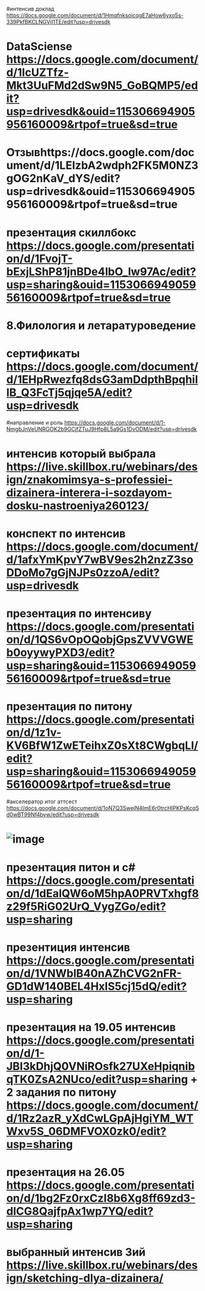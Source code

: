 #интенсив доклад https://docs.google.com/document/d/1HmqfnksoicqgE7aHow6yxo5s-339PkfBKCLNGVjI1TE/edit?usp=drivesdk
# DataSciense https://docs.google.com/document/d/1IcUZTfz-Mkt3UuFMd2dSw9N5_GoBQMP5/edit?usp=drivesdk&ouid=115306694905956160009&rtpof=true&sd=true
# Отзывhttps://docs.google.com/document/d/1LEIzbA2wdph2FK5M0NZ3gOG2nKaV_dYS/edit?usp=drivesdk&ouid=115306694905956160009&rtpof=true&sd=true
# презентация скиллбокс https://docs.google.com/presentation/d/1FvojT-bExjLShP81jnBDe4lbO_lw97Ac/edit?usp=sharing&ouid=115306694905956160009&rtpof=true&sd=true
# 8.Филология и летаратуроведение
# сертификаты https://docs.google.com/document/d/1EHpRwezfq8dsG3amDdpthBpqhiIlB_Q3FcTj5qjqe5A/edit?usp=drivesdk
#направление и роль https://docs.google.com/document/d/1-NmgbJnVeUNRGOK2b9GCjfZTuJ9Hfp8L5a9Gs1DvODM/edit?usp=drivesdk
# интенсив который выбрала https://live.skillbox.ru/webinars/design/znakomimsya-s-professiei-dizainera-interera-i-sozdayom-dosku-nastroeniya260123/
# конспект по интенсив https://docs.google.com/document/d/1afxYmKpvY7wBV9es2h2nzZ3soDDoMo7gGjNJPs0zzoA/edit?usp=drivesdk
# презентация по интенсиву https://docs.google.com/presentation/d/1QS6vOpOQobjGpsZVVVGWEb0oyywyPXD3/edit?usp=sharing&ouid=115306694905956160009&rtpof=true&sd=true
# презентация по питону https://docs.google.com/presentation/d/1z1v-KV6BfW1ZwETeihxZ0sXt8CWgbqLl/edit?usp=sharing&ouid=115306694905956160009&rtpof=true&sd=true
#акселератор итог аттсест https://docs.google.com/document/d/1oN7Q3SwejN4ImE6r0trcHIPKPsKcq5d0wBT99Nf4byw/edit?usp=drivesdk
# ![image](https://user-images.githubusercontent.com/113089570/227500828-be6e9817-1511-4df8-8563-f7643718cbab.png)
# презентация питон и с# https://docs.google.com/presentation/d/1dEalQW6oM5hpA0PRVTxhgf8z29f5RiG02UrQ_VygZGo/edit?usp=sharing
# презентиция интенсив https://docs.google.com/presentation/d/1VNWblB40nAZhCVG2nFR-GD1dW140BEL4HxlS5cj15dQ/edit?usp=sharing
# презентация на 19.05 интенсив https://docs.google.com/presentation/d/1-JBI3kDhjQ0VNiROsfk27UXeHpiqnibqTK0ZsA2NUco/edit?usp=sharing + 2 задания по питону https://docs.google.com/document/d/1Rz2azR_yXdCwLGpAjHgiYM_WTWxv5S_06DMFVOX0zk0/edit?usp=sharing
# презентация на 26.05 https://docs.google.com/presentation/d/1bg2Fz0rxCzI8b6Xg8ff69zd3-dlCG8QajfpAx1wp7YQ/edit?usp=sharing
# выбранный интенсив 3ий https://live.skillbox.ru/webinars/design/sketching-dlya-dizainera/
